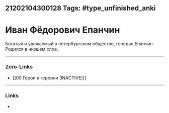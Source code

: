 21202104300128
Tags: #type_unfinished_anki 
---
# Иван Фёдорович Епанчин 

  Богатый и уважаемый в петербургском обществе, генерал Епанчин. Родился в низшем слое.

---
### Zero-Links
- [[00 Герои и героини (INACTIVE)]]
---
### Links
-